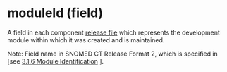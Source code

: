 # moduleId (field)

A field in each component [release file](https://confluence.ihtsdotools.org/display/DOCGLOSS/release+file) which represents the development module within which it was created and is maintained.

Note: Field name in SNOMED CT Release Format 2, which is specified in \[see [3.1.6 Module Identification](../../../3.1.6-Module-Identification_28739354.html) ].
